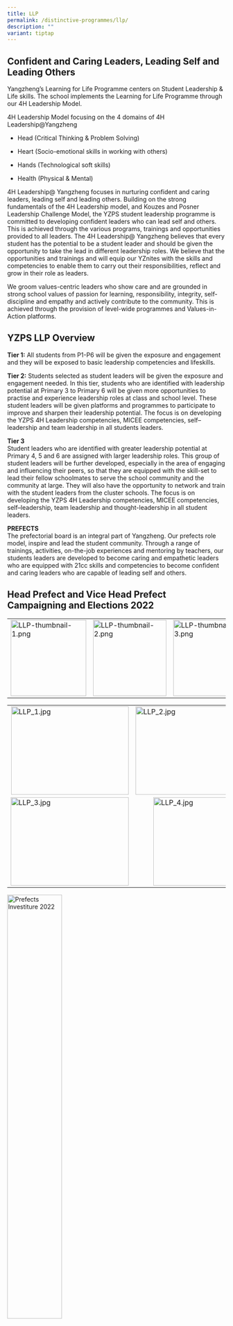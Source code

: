 ```yaml
---
title: LLP
permalink: /distinctive-programmes/llp/
description: ""
variant: tiptap
---
```

<h2>Confident and Caring Leaders, Leading Self and Leading Others</h2>
<p>Yangzheng’s Learning for Life Programme centers on Student Leadership
&amp; Life skills. The school implements the Learning for Life Programme
through our 4H Leadership Model.</p>
<p>4H Leadership Model focusing on the 4 domains of 4H Leadership@Yangzheng</p>
<ul data-tight="true" class="tight">
<li>
<p>Head (Critical Thinking &amp; Problem Solving)</p>
</li>
<li>
<p>Heart (Socio-emotional skills in working with others)</p>
</li>
<li>
<p>Hands (Technological soft skills)</p>
</li>
<li>
<p>Health (Physical &amp; Mental)</p>
</li>
</ul>
<p>4H Leadership@ Yangzheng focuses in nurturing confident and caring leaders,
leading self and leading others. Building on the strong fundamentals of
the 4H Leadership model, and Kouzes and Posner Leadership Challenge Model,
the YZPS student leadership programme is committed to developing confident
leaders who can lead self and others. This is achieved through the various
programs, trainings and opportunities provided to all leaders. The 4H Leadership@
Yangzheng believes that every student has the potential to be a student
leader and should be given the opportunity to take the lead in different
leadership roles. We believe that the opportunities and trainings and will
equip our YZnites with the skills and competencies to enable them to carry
out their responsibilities, reflect and grow in their role as leaders.</p>
<p>We groom values-centric leaders who show care and are grounded in strong
school values of passion for learning, responsibility, integrity, self-discipline
and empathy and actively contribute to the community. This is achieved
through the provision of level-wide programmes and Values-in-Action platforms.</p>
<h2>YZPS LLP Overview</h2>
<p><strong>Tier 1:</strong>&nbsp;All students from P1-P6 will be given the
exposure and engagement and they will be exposed to basic leadership competencies
and lifeskills.</p>
<p><strong>Tier 2:</strong>&nbsp;Students selected as student leaders will
be given the exposure and engagement needed. In this tier, students who
are identified with leadership potential at Primary 3 to Primary 6 will
be given more opportunities to practise and experience leadership roles
at class and school level. These student leaders will be given platforms
and programmes to participate to improve and sharpen their leadership potential.
The focus is on developing the YZPS 4H Leadership competencies, MICEE competencies,
self–leadership and team leadership in all students leaders.</p>
<p><strong>Tier 3</strong> 
<br>Student leaders who are identified with greater leadership potential at
Primary 4, 5 and 6 are assigned with larger leadership roles. This group
of student leaders will be further developed, especially in the area of
engaging and influencing their peers, so that they are equipped with the
skill-set to lead their fellow schoolmates to serve the school community
and the community at large. They will also have the opportunity to network
and train with the student leaders from the cluster schools. The focus
is on developing the YZPS 4H Leadership competencies, MICEE competencies,
self–leadership, team leadership and thought-leadership in all student
leaders.</p>
<p><strong>PREFECTS</strong> 
<br>The prefectorial board is an integral part of Yangzheng. Our prefects
role model, inspire and lead the student community. Through a range of
trainings, activities, on-the-job experiences and mentoring by teachers,
our students leaders are developed to become caring and empathetic leaders
who are equipped with 21cc skills and competencies to become confident
and caring leaders who are capable of leading self and others.</p>
<h2>Head Prefect and Vice Head Prefect Campaigning and Elections 2022</h2>
<table style="minWidth: 125px">
<colgroup>
<col>
<col>
<col>
<col>
<col>
</colgroup>
<tbody>
<tr>
<td rowspan="1" colspan="1">
<div class="isomer-image-wrapper">
<img style="margin: auto; outline: 0px; padding: 0px; border: none; max-width: 100%; clear: both; display: block; width: 174px; height: 175px;" height="auto" width="100%" alt="LLP-thumbnail-1.png" src="/images/LLP-thumbnail-1.png">
</div>
</td>
<td rowspan="1" colspan="1">
<div class="isomer-image-wrapper">
<img style="margin: auto; outline: 0px; padding: 0px; border: none; max-width: 100%; clear: both; display: block; width: 169px; height: 175px;" height="auto" width="100%" alt="LLP-thumbnail-2.png" src="/images/LLP-thumbnail-2.png">
</div>
</td>
<td rowspan="1" colspan="1">
<div class="isomer-image-wrapper">
<img style="margin: auto; outline: 0px; padding: 0px; border: none; max-width: 100%; clear: both; display: block; width: 178px; height: 175px;" height="auto" width="100%" alt="LLP-thumbnail-3.png" src="/images/LLP-thumbnail-3.png">
</div>
</td>
<td rowspan="1" colspan="1">
<div class="isomer-image-wrapper">
<img style="margin: auto; outline: 0px; padding: 0px; border: none; max-width: 100%; clear: both; display: block; width: 163px; height: 175px;" height="auto" width="100%" alt="LLP-thumbnail-4.png" src="/images/LLP-thumbnail-4.png">
</div>
</td>
<td rowspan="1" colspan="1">
<div class="isomer-image-wrapper">
<img style="margin: auto; outline: 0px; padding: 0px; border: none; max-width: 100%; clear: both; display: block; width: 138px; height: 175px;" height="auto" width="100%" alt="LLP-thumbnail-5.png" src="/images/LLP-thumbnail-5.png">
</div>
</td>
</tr>
</tbody>
</table>
<table style="minWidth: 50px">
<colgroup>
<col>
<col>
</colgroup>
<tbody>
<tr>
<td rowspan="1" colspan="1">
<div class="isomer-image-wrapper">
<img style="margin: auto; outline: 0px; padding: 0px; border: none; max-width: 100%; clear: both; display: block; width: 271px; height: 203px;" height="auto" width="100%" alt="LLP_1.jpg" src="/images/LLP_1.jpeg">
</div>
</td>
<td rowspan="1" colspan="1">
<div class="isomer-image-wrapper">
<img style="margin: auto; outline: 0px; padding: 0px; border: none; max-width: 100%; clear: both; display: block; width: 272px; height: 203px;" height="auto" width="100%" alt="LLP_2.jpg" src="/images/LLP_2.jpeg">
</div>
</td>
</tr>
<tr>
<td rowspan="1" colspan="1">
<div class="isomer-image-wrapper">
<img style="margin: auto; outline: 0px; padding: 0px; border: none; max-width: 100%; clear: both; display: block; width: 272px; height: 203px;" height="auto" width="100%" alt="LLP_3.jpg" src="/images/LLP_3.jpeg">
</div>
</td>
<td rowspan="1" colspan="1">
<div class="isomer-image-wrapper">
<img style="margin: auto; outline: 0px; padding: 0px; border: none; max-width: 100%; clear: both; display: block; width: 190px; height: 203px;" height="auto" width="100%" alt="LLP_4.jpg" src="/images/LLP_4.jpeg">
</div>
</td>
</tr>
</tbody>
</table>
<div class="isomer-image-wrapper">
<img style="width:50%;" height="auto" width="100%" alt="Prefects Investiture 2022" src="/images/Prefects%20Investiture%202022.jpeg">
</div>
<p>
<br>
</p>
<p>This year, 44 prefects and 7 prefect leaders went through the Prefects
Investiture. The Prefect leaders had the opportunity to go through the
election process where they had to campaign, make a speech and perform
confidently in an interview by the school leaders.</p>
<p>We take great pleasure in announcing the results:</p>
<table style="minWidth: 50px">
<colgroup>
<col>
<col>
</colgroup>
<tbody>
<tr>
<td rowspan="1" colspan="1">
<p><strong>Head Prefect:</strong>
</p>
</td>
<td rowspan="1" colspan="1">
<p>L TARUN</p>
</td>
</tr>
<tr>
<td rowspan="1" colspan="1">
<p><strong>Vice Head Prefect:</strong>
</p>
</td>
<td rowspan="1" colspan="1">
<p>OH YU TONG</p>
</td>
</tr>
<tr>
<td rowspan="1" colspan="1">
<p><strong>Prefect Leaders:</strong>
</p>
</td>
<td rowspan="1" colspan="1">
<p>ARLYNN LEE YI LIN</p>
<p>FOO YUHAN</p>
<p>LEE JOEY</p>
<p>RAMESH PRASHITHA</p>
<p>TAN XUAN RU</p>
</td>
</tr>
</tbody>
</table>
<h2>Head Prefect and Vice Head Prefect Campaigning and Elections 2023</h2>
<p>In 2023 , 69 prefects and 7 prefect leaders went through the Prefects
Investiture. The Prefect leaders were given the chance to participate in
the election procedure, which entailed campaigning, delivering speeches,
and confidently facing interviews conducted by the school leaders. Each
Prefect selected a unique campaign symbol to represent themselves during
their campaigns.</p>
<p></p>
<div class="isomer-image-wrapper">
<img style="width: 100%" height="auto" width="100%" alt="" src="/images/pupils_leader_1.png">
</div>
<div class="isomer-image-wrapper">
<img style="width: 100%" height="auto" width="100%" alt="" src="/images/pupils_leader_2.png">
</div>
<div class="isomer-image-wrapper">
<img style="width: 100%" height="auto" width="100%" alt="" src="/images/pupils_leader_3.png">
</div>
<p>We take great pleasure in announcing the results:</p>
<div class="isomer-image-wrapper">
<img style="width: 100%" height="auto" width="100%" alt="" src="/images/pupils_leader_4.png">
</div>
<h2>Head Prefect and Vice Head Prefect Campaigning and Elections 2024</h2>
<p>In 2024 , 43 prefects and 7 prefect leaders went through the Prefects
Investiture. The Prefect leaders were given the chance to participate in
the election procedure, which entailed campaigning, delivering speeches,
and confidently facing interviews conducted by the school leaders. Each
Prefect selected a unique campaign symbol to represent themselves during
their campaigns.</p>
<p></p>
<div class="isomer-image-wrapper">
<img style="width: 100%" height="auto" width="100%" alt="" src="/images/pupils_leader_5.png">
</div>
<div class="isomer-image-wrapper">
<img style="width: 100%" height="auto" width="100%" alt="" src="/images/pupils_leader_6.png">
</div>
<div class="isomer-image-wrapper">
<img style="width: 100%" height="auto" width="100%" alt="" src="/images/pupils_leader_7.png">
</div>
<div class="isomer-image-wrapper">
<img style="width: 100%" height="auto" width="100%" alt="" src="/images/pupils_leader_8.png">
</div>
<p>We take great pleasure in announcing the results:</p>
<div class="isomer-image-wrapper">
<img style="width: 100%" height="auto" width="100%" alt="" src="/images/pupils_leader_9.png">
</div>
<div class="isomer-image-wrapper">
<img style="width: 100%" height="auto" width="100%" alt="" src="/images/pupils_leader_10.png">
</div>
<p>During the campaign, supporters conveyed their unwavering support for
the candidates by writing encouraging messages and notes, rallying for
support, and creating posters to endorse them.</p>
<p></p>
<div class="isomer-image-wrapper">
<img style="width: 100%" height="auto" width="100%" alt="" src="/images/pupils_leader_11.png">
</div>
<h2>Cyber Wellness Leaders</h2>
<p>YZPS Cyber Wellness Leaders must lead by example, be role models by understanding
their roles as CW Leaders and gain greater awareness of Cyber Wellness
related issues.</p>
<p>YZPS Cyber Wellness Leaders will serve as agents of change in the school
by</p>
<ul data-tight="true" class="tight">
<li>
<p>Promoting Cyber Wellness among YZnites</p>
</li>
<li>
<p>Raising awareness of Cyber safety issues among YZnites</p>
</li>
</ul>
<p>Through their active involvement, the Cyber Wellness Leaders will influence
fellow YZnites to behave and respond to Cyber Wellness related matters
in ways befitting of a Responsible Yznite and a Caring Friend.</p>
<h2>Cyber Wellness Leaders Training</h2>
<p>P5 and P6 Cyber Wellness leaders attended the Cyber-Wellness Leaders Training.
The Cyber Wellness leaders learnt about the importance of their roles and
to see themselves as agents of change in the school. Through the training,
the leaders also gained greater awareness and knowledge of cyber wellness
related issues such as managing device usage and cyber bullying.</p>
<table style="minWidth: 75px">
<colgroup>
<col>
<col>
<col>
</colgroup>
<tbody>
<tr>
<td rowspan="1" colspan="1">
<div class="isomer-image-wrapper">
<img style="margin: auto; outline: 0px; padding: 0px; border: none; max-width: 100%; clear: both; display: block; width: 161px; height: 249px;" height="auto" width="100%" alt="Cyber Wellness Leaders Training_1.png" src="/images/Cyber%20Wellness%20Leaders%20Training_1.png">
</div>
</td>
<td rowspan="1" colspan="1">
<div class="isomer-image-wrapper">
<img style="margin: auto; outline: 0px; padding: 0px; border: none; max-width: 100%; clear: both; display: block; width: 147px; height: 249px;" height="auto" width="100%" alt="Cyber Wellness Leaders Training_2.png" src="/images/Cyber%20Wellness%20Leaders%20Training_2.png">
</div>
</td>
<td rowspan="1" colspan="1">
<div class="isomer-image-wrapper">
<img style="margin: auto; outline: 0px; padding: 0px; border: none; max-width: 100%; clear: both; display: block; width: 183px; height: 249px;" height="auto" width="100%" alt="Cyber Wellness Leaders Training_3.png" src="/images/Cyber%20Wellness%20Leaders%20Training_3.png">
</div>
</td>
</tr>
</tbody>
</table>
<div class="isomer-image-wrapper">
<img style="width:50%;" height="auto" width="100%" alt="Internet Addiction - Managing Our Device Usage" src="/images/Internet%20Addiction%20-%20Managing%20Our%20Device%20Usage.jpeg">
</div>
<p>
<br>
</p>
<h2>YZnites’ Voice</h2>
<p>In 2021, the Prefects embarked on a project to understand and improve
Recess Experience in Yangzheng using Design Thinking.</p>
<p>As part of the project, pupils were interviewed and invited to participate
in a survey and given the opportunity to vote for the suggestions of their
choice.</p>
<p>The Prefects then got into teams to implement the suggestions in in 2021
and 2022.</p>
<table style="minWidth: 75px">
<colgroup>
<col>
<col>
<col>
</colgroup>
<tbody>
<tr>
<td rowspan="1" colspan="1">
<div class="isomer-image-wrapper">
<img style="margin: auto; outline: 0px; padding: 0px; border: none; max-width: 100%; clear: both; display: block; width: 288px; height: 234px;" height="auto" width="100%" alt="Yznites Voice_1.png" src="/images/Yznites%20Voice_1.png">
</div>
</td>
<td rowspan="1" colspan="1">
<div class="isomer-image-wrapper">
<img style="margin: auto; outline: 0px; padding: 0px; border: none; max-width: 100%; clear: both; display: block; width: 301px; height: 234px;" height="auto" width="100%" alt="Yznites Voice_2.jpg" src="/images/Yznites%20Voice_2.jpeg">
</div>
</td>
<td rowspan="1" colspan="1">
<div class="isomer-image-wrapper">
<img style="margin: auto; outline: 0px; padding: 0px; border: none; max-width: 100%; clear: both; display: block; width: 207px; height: 234px;" height="auto" width="100%" alt="Yznites Voice_3.jpg" src="/images/Yznites%20Voice_3.jpeg">
</div>
</td>
</tr>
</tbody>
</table>
<ul data-tight="true" class="tight">
<li>
<p>Bean bags, skipping ropes, cones, soft balls and traditional games like
five stones, chapteh etc were provided by the school for UPLAY.</p>
</li>
<li>
<p>Pupils got to pre-order the food before recess to reduce the waiting time
to buy food during recess.</p>
</li>
<li>
<p>Pupils got to watch documentaries, cartoons and listen to music in the
school canteen during recess and lunch.</p>
</li>
</ul>
<h2>Digital Portfolio for Leaders</h2>
<p>This year the leaders have embarked on a journey to create Digital Portfolio
which will capture their learning as leaders, chart their growth, build
their skills and knowledge, and enhance creativity over time. By building
their individual Digital portfolios the leaders will gain the autonomy
and responsibility to develop their own digital portfolios, which allows
them to own their learning and development.</p>
<p>During the process, Leaders will be also be taught how to use Google slides
and Canva etc to build their Digital Portfolios to enhance the leaders’
technological skills.</p>
<table style="minWidth: 100px">
<colgroup>
<col>
<col>
<col>
<col>
</colgroup>
<tbody>
<tr>
<td rowspan="1" colspan="1">
<div class="isomer-image-wrapper">
<img style="margin: auto; outline: 0px; padding: 0px; border: none; max-width: 100%; clear: both; display: block; width: 162px; height: 235px;" height="auto" width="100%" alt="Digital Portfolio for Leaders_1.jpg" src="/images/Digital%20Portfolio%20for%20Leaders_1.jpeg">
</div>
</td>
<td rowspan="1" colspan="1">
<div class="isomer-image-wrapper">
<img style="margin: auto; outline: 0px; padding: 0px; border: none; max-width: 100%; clear: both; display: block; width: 197px; height: 235px;" height="auto" width="100%" alt="Digital Portfolio for Leaders_2.png" src="/images/Digital%20Portfolio%20for%20Leaders_2.png">
</div>
</td>
<td rowspan="1" colspan="1">
<div class="isomer-image-wrapper">
<img style="margin: auto; outline: 0px; padding: 0px; border: none; max-width: 100%; clear: both; display: block; width: 183px; height: 235px;" height="auto" width="100%" alt="Digital Portfolio for Leaders_5.jpg" src="/images/Digital%20Portfolio%20for%20Leaders_5.jpeg">
</div>
</td>
<td rowspan="1" colspan="1">
<div class="isomer-image-wrapper">
<img style="margin: auto; outline: 0px; padding: 0px; border: none; max-width: 100%; clear: both; display: block; width: 149px; height: 235px;" height="auto" width="100%" alt="Digital Portfolio for Leaders_6.jpg" src="/images/Digital%20Portfolio%20for%20Leaders_6.jpeg">
</div>
</td>
</tr>
</tbody>
</table>
<table style="minWidth: 50px">
<colgroup>
<col>
<col>
</colgroup>
<tbody>
<tr>
<td rowspan="1" colspan="1">
<div class="isomer-image-wrapper">
<img style="margin: auto; outline: 0px; padding: 0px; border: none; max-width: 100%; clear: both; display: block; width: 336px; height: 235px;" height="auto" width="100%" alt="Digital Portfolio for Leaders_3.png" src="/images/Digital%20Portfolio%20for%20Leaders_3.png">
</div>
</td>
<td rowspan="1" colspan="1">
<div class="isomer-image-wrapper">
<img style="margin: auto; outline: 0px; padding: 0px; border: none; max-width: 100%; clear: both; display: block; width: 314px; height: 235px;" height="auto" width="100%" alt="Digital Portfolio for Leaders_4.png" src="/images/Digital%20Portfolio%20for%20Leaders_4.png">
</div>
</td>
</tr>
</tbody>
</table>
<p>P6 Prefects attended the Digital Portfolio for leaders sharing. The Prefect
leaders shared their Digital Portfolio with the P6 Prefects. Our Ex-Head-Prefect
2021, Anushkka and Vice Head-Prefect 2021, Riven shared their DSA experience
(Leadership) and their leadership journey in YZPS and in their respective
secondary schools.</p>
<h2>Teambuilding and Problem Solving</h2>
<table style="minWidth: 50px">
<colgroup>
<col>
<col>
</colgroup>
<tbody>
<tr>
<td rowspan="1" colspan="1">
<div class="isomer-image-wrapper">
<img style="margin: auto; outline: 0px; padding: 0px; border: none; max-width: 100%; clear: both; display: block; width: 175px; height: 264px;" height="auto" width="100%" alt="Teambuilding and Problem Solving_1.jpg" src="/images/Teambuilding%20and%20Problem%20Solving_1.jpeg">
</div>
</td>
<td rowspan="1" colspan="1">
<div class="isomer-image-wrapper">
<img style="margin: auto; outline: 0px; padding: 0px; border: none; max-width: 100%; clear: both; display: block; width: 226px; height: 264px;" height="auto" width="100%" alt="Teambuilding and Problem Solving_2.png" src="/images/Teambuilding%20and%20Problem%20Solving_2.png">
</div>
</td>
</tr>
</tbody>
</table>
<p>Leaders participated in a teambuilding session where they were required
to problem solve to overcome a Domino Challenge.</p>
<h2>Lifeskills@YZPS for P1, P2 and P3 pupils</h2>
<p>Lifeskills@YZPS aims to build abilities for adaptive and positive behaviour
that enable YZnites to deal effectively with the demands and challenges
of everyday life. The Lifeskills Workshops for P1, P2 and P3 pupils covered
personal safety, basic first aid skills, critical and analytical thinking,
problem solving, having empathy towards others, building teamwork, effective
communication and collaboration with one another. Students are also equipped
with technological skills on how to use digital devices to interact and
complete tasks using computer-based technologies.</p>
<table style="minWidth: 75px">
<colgroup>
<col>
<col>
<col>
</colgroup>
<tbody>
<tr>
<td rowspan="1" colspan="1">
<div class="isomer-image-wrapper">
<img style="margin: auto; outline: 0px; padding: 0px; border: none; max-width: 100%; clear: both; display: block; width: 271px; height: 215px;" height="auto" width="100%" alt="LifeskillsYZPS_1.jpg" src="/images/LifeskillsYZPS_1.jpeg">
</div>
</td>
<td rowspan="1" colspan="1">
<div class="isomer-image-wrapper">
<img style="margin: auto; outline: 0px; padding: 0px; border: none; max-width: 100%; clear: both; display: block; width: 182px; height: 215px;" height="auto" width="100%" alt="LifeskillsYZPS_2.jpg" src="/images/LifeskillsYZPS_2.jpeg">
</div>
</td>
<td rowspan="1" colspan="1">
<div class="isomer-image-wrapper">
<img style="margin: auto; outline: 0px; padding: 0px; border: none; max-width: 100%; clear: both; display: block; width: 162px; height: 215px;" height="auto" width="100%" alt="LifeskillsYZPS_3.jpg" src="/images/LifeskillsYZPS_3.jpeg">
</div>
</td>
</tr>
</tbody>
</table>
<p>P1, P2 and P3 pupils participated in the Lifeskills Training Programme.</p>
<h2>P4 Prefect Training</h2>
<p>On 1 July, the P4 prefects attended a training to learn more about 4H
Leadership@Yangzheng. During the training, the P4 prefects participated
in teambuilding activities where they were required to think creatively
and communicate with one another to overcome the given challenges.</p>
<table style="minWidth: 75px">
<colgroup>
<col>
<col>
<col>
</colgroup>
<tbody>
<tr>
<td rowspan="1" colspan="1">
<div class="isomer-image-wrapper">
<img style="margin: 0px 10px 0px 0px; outline: 0px; padding: 0px; border: none; max-width: 100%; float: left; width: 299px; height: 189px;" height="auto" width="100%" alt="P4 Prefect Training_01.jpg" src="/images/P4%20Prefect%20Training_01.jpeg">
</div>
<p>
<br>
</p>
</td>
<td rowspan="1" colspan="1">
<div class="isomer-image-wrapper">
<img style="margin: 0px 10px 0px 0px; outline: 0px; padding: 0px; border: none; max-width: 100%; float: left;" height="auto" width="100%" alt="P4 Prefect Training_02.jpg" src="/images/P4%20Prefect%20Training_02.jpeg">
</div>
<p>
<br>
</p>
</td>
<td rowspan="1" colspan="1">
<div class="isomer-image-wrapper">
<img style="margin: 0px 10px 0px 0px; outline: 0px; padding: 0px; border: none; max-width: 100%; float: left;" height="auto" width="100%" alt="P4 Prefect Training_03.jpg" src="/images/P4%20Prefect%20Training_03.jpeg">
</div>
<p>
<br>
</p>
</td>
</tr>
</tbody>
</table>
<p></p>
<p></p>
<p></p>
<p></p>
<p></p>
<p></p>
<p></p>
<p></p>
<p></p>
<p></p>
<p></p>
<p></p>
